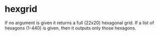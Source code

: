hexgrid
=======

If no argument is given it returns a full (22x20) hexagonal grid.
If a list of hexagons (1-440) is given, then it outputs only those hexagons.
